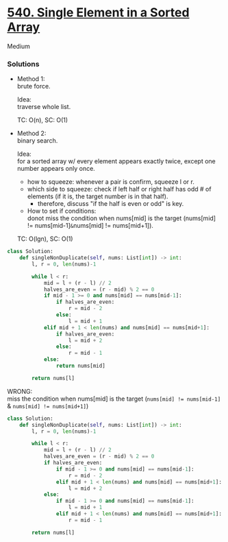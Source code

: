 # [540. Single Element in a Sorted Array](https://leetcode.com/problems/single-element-in-a-sorted-array/?envType=company&envId=amazon&favoriteSlug=amazon-thirty-days)

Medium

### Solutions

- Method 1:\
  brute force.

  Idea:\
  traverse whole list.

  TC: O(n), SC: O(1)


- Method 2:\
  binary search.

  Idea:\
  for a sorted array w/ every element appears exactly twice, except one number appears only once.
  - how to squeeze: whenever a pair is confirm, squeeze l or r.
  - which side to squeeze: check if left half or right half has odd # of elements (if it is, the target number is in that half).
    - therefore, discuss "if the half is even or odd" is key.
  - How to set if conditions:\
  donot miss the condition when nums[mid] is the target (nums[mid] != nums[mid-1]` & `nums[mid] != nums[mid+1]).

  TC: O(lgn), SC: O(1)

```python
class Solution:
    def singleNonDuplicate(self, nums: List[int]) -> int:
        l, r = 0, len(nums)-1

        while l < r:
            mid = l + (r - l) // 2
            halves_are_even = (r - mid) % 2 == 0
            if mid - 1 >= 0 and nums[mid] == nums[mid-1]:
                if halves_are_even:
                    r = mid - 2
                else:
                    l = mid + 1
            elif mid + 1 < len(nums) and nums[mid] == nums[mid+1]:
                if halves_are_even:
                    l = mid + 2
                else:
                    r = mid - 1
            else:
                return nums[mid]

        return nums[l]
```

WRONG:\
miss the condition when nums[mid] is the target (`nums[mid] != nums[mid-1]` & `nums[mid] != nums[mid+1]`)
```python
class Solution:
    def singleNonDuplicate(self, nums: List[int]) -> int:
        l, r = 0, len(nums)-1

        while l < r:
            mid = l + (r - l) // 2
            halves_are_even = (r - mid) % 2 == 0
            if halves_are_even:
                if mid - 1 >= 0 and nums[mid] == nums[mid-1]:
                    r = mid - 2
                elif mid + 1 < len(nums) and nums[mid] == nums[mid+1]:
                    l = mid + 2
            else:
                if mid - 1 >= 0 and nums[mid] == nums[mid-1]:
                    l = mid + 1
                elif mid + 1 < len(nums) and nums[mid] == nums[mid+1]:
                    r = mid - 1

        return nums[l]
```
